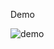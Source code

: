 Demo

![demo](https://user-images.githubusercontent.com/77568897/218329106-8e72b65c-30c3-4a79-bab9-40c86aa1dfb0.gif)
